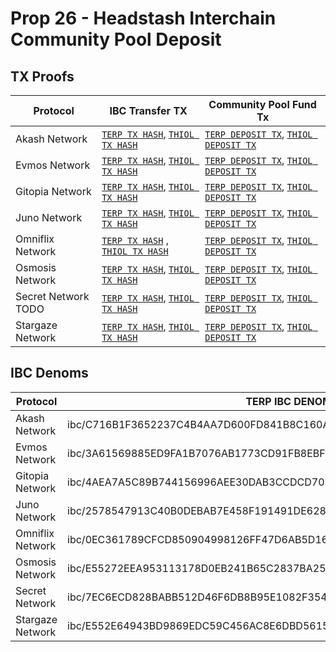 # Prop 26 - Headstash Interchain Community Pool Deposit

## TX Proofs
| Protocol                 | IBC Transfer TX                         | Community Pool Fund Tx                                       |
| -------------------- | ------------------------------| ------------------------------------------------- |
| Akash Network         |    [`TERP TX HASH`](https://ping.pub/terp/tx/C714CA26497ADA4E0A001BC6B01A9085BD06E0BB1530D53C691C63938F7D7CCE), [`THIOL TX HASH`](https://ping.pub/terp/tx/28C8BE5C155E56FE8A5033576A494F847CCF605A7AE8C6BA3866EDC29B2510DF)          |    [`TERP DEPOSIT TX`](https://www.mintscan.io/akash/tx/1CB1134797A1C3015839F775D13228716BD98638AAF54D97BF4480A31290F00C), [`THIOL DEPOSIT TX`](https://www.mintscan.io/akash/tx/72CCB99ABC82C35F19C958084B24F662EF188C5A94777DF27292B0B24B4B6003)               |
| Evmos Network   |       [`TERP TX HASH`](https://ping.pub/terp/tx/E697EA4E2359FA632701C27A045B13E082E789EE3E596774F2D8714093CBF251), [`THIOL TX HASH`](https://ping.pub/terp/tx/AE2725D3FA7FE56DDFEEE6096032E892D461ED7ABC27E2839739E291768960D4)           |     [`TERP DEPOSIT TX`](https://www.mintscan.io/evmos/tx/94A441B952FF39839C53EF28D3D4CE6D4A1918C9023C0804A68C1CF734AFB1F4?height=16775796), [`THIOL DEPOSIT TX`](https://www.mintscan.io/evmos/tx/5D093328E61D02F7B2527AE52D71AE912891B90535D96C888846E3FB5BB50F7A?height=16775796)                 |
| Gitopia Network    |    [`TERP TX HASH`](https://ping.pub/terp/tx/C68795AAF7F6AFC239D29A8EBA5A53829BB910053FF61E411EC2F505B7388A1B), [`THIOL TX HASH`](https://ping.pub/terp/tx/B8EB87E03406EABF2E00F850B0BC9D1F51EEB4D7427BECF90F21CC68566D9147)     | [`TERP DEPOSIT TX`](https://explorer.konsortech.xyz/gitopia/tx/797DB4458612EC04736FD827F26FCA56C45D0F8A839EF93B7BF8F6EE0CE4F09F), [`THIOL DEPOSIT TX`](https://explorer.konsortech.xyz/gitopia/tx/CDF69452BCA18DC4350FB8EF0AE0954BD58916D1D0924D7DD9418C1ECF4F79E2)    |
| Juno Network   |  [`TERP TX HASH`](https://ping.pub/terp/tx/B446A2AEB957A03E1C7BA6D4298069CF706D317CFAEB591569FEF18266EDD5CA), [`THIOL TX HASH`](https://ping.pub/terp/tx/0DBCE5FE2956EA0F29F630D85AC47859548594E6A3B1256165E2E4824579BC90)     |   [`TERP DEPOSIT TX`](), [`THIOL DEPOSIT TX`]()     |
| Omniflix Network  | [`TERP TX HASH`](https://ping.pub/terp/tx/10DF49E7CF997102CD9B2C4082EFEE86ABFFBD7A389B79DD7B8A3FE906A9AE51) , [`THIOL TX HASH`](https://ping.pub/terp/tx/B35711AD9797E4A836689EDE6A6BB16BAB675BFC203E1B9C3C53D9649AA87C81)|  [`TERP DEPOSIT TX`](https://www.mintscan.io/omniflix/tx/B35711AD9797E4A836689EDE6A6BB16BAB675BFC203E1B9C3C53D9649AA87C81), [`THIOL DEPOSIT TX`](https://www.mintscan.io/omniflix/tx/4B5A4A8E56EF15CEE1B2708DD5F736C128E6DF2E5DD186D3A90AAE2DF08DD80F?height=9126590)   |
| Osmosis Network    |    [`TERP TX HASH`](https://ping.pub/terp/tx/5020FA354CB13261743112762113E3C6D492E6AE04EBF569D7597823962786EF), [`THIOL TX HASH`](https://ping.pub/terp/tx/1E4BD147C71F9DCFC5175ABCF1D0FFFD30EC6CA771A6E32496BC0D54E763EDEC)     |  [`TERP DEPOSIT TX`](https://www.mintscan.io/osmosis/tx/2B2EFDE0E32DE0DAE1E8722BA9D2CB42715773DBDFDCF6EFFC10D53FCA880E39?height=12093787), [`THIOL DEPOSIT TX`](https://www.mintscan.io/osmosis/tx/441C24E0CF6E8A63170CE8F09B8A934471E088973B98AB03CC6C8583E31C4F36?height=12093787)   |
| Secret Network   TODO   |    [`TERP TX HASH`](https://ping.pub/terp/tx/2B7C8C45EDEE621398B3B8DC03230D3906D5B3C2AC3E3BA944DC42F18CF96B56), [`THIOL TX HASH`](https://ping.pub/terp/tx/441C24E0CF6E8A63170CE8F09B8A934471E088973B98AB03CC6C8583E31C4F36)     |   [`TERP DEPOSIT TX`](BDDB087FC1B5F10BDAADAC1BAA3083EBCF4BE40DECE0451AC760E92DFCA93D7D), [`THIOL DEPOSIT TX`](https://www.mintscan.io/secret/tx/57EFE9E3AE18085A18C6DA536133DA489241497B3C182FEE19BB2DC20C8EE96D?height=11965361)  |
| Stargaze Network     |    [`TERP TX HASH`](https://ping.pub/terp/tx/11BC62F313B7D033BE16D4F6D388B3322EB954D60D43BDF2B9CCEED4440E76EA), [`THIOL TX HASH`](https://ping.pub/terp/tx/7ACAA6D45E47CAAED4EDA3498A4CF8B3336E7EF88402A7CED735F4071717B2CE)     |  [`TERP DEPOSIT TX`](https://www.mintscan.io/stargaze/tx/F4A5C80F8132C2EFD7B3D65582B2C08100B4C07AD910A389DEE94F11E1AD5E77?height=10661394), [`THIOL DEPOSIT TX`](https://www.mintscan.io/stargaze/tx/EE71DBC09ECF826191E610DBFD5E2BC05F38E0918E702D33F99E57AAC296B855?height=10661357)   |

## IBC Denoms

| Protocol                 | TERP IBC DENOM                       | THIOL IBC DENOM                                    |
| -------------------- | ------------------------------| ------------------------------------------------- |
| Akash Network |ibc/C716B1F3652237C4B4AA7D600FD841B8C160AE10982D4BD8126125F54303DEA9 |ibc/518135424C702F65319C4A5DC1102D868BFDB62CEE78648E51B4712A3D4A7296 |
| Evmos Network |ibc/3A61569885ED9FA1B7076AB1773CD91FB8EBF88DDC20CF553543CACABBB3EF54 |ibc/9EF5C9E824DB3E21009D52B70EDA142B0679AA8D03584224C6E41CEE3D1DEA2F|
| Gitopia Network  |ibc/4AEA7A5C89B744156996AEE30DAB3CCDCD7039A5625D89C8B7178E6D4C068D57 |ibc/869FC01C559DDC2DC2CD241FBF99115CA60FE7AFC7C56EF0B382CA7B0E1CB5B1 |
| Juno Network  |ibc/2578547913C40B0DEBAB7E458F191491DE6288A01E1000E9BAE34103DEB189D3 |ibc/055F223602B754BF34FE269B729837A02BDF79E069F2387AEEA9CD28DE961BE7|
| Omniflix Network|ibc/0EC361789CFCD850904998126FF47D6AB5D16C3B1ADDFCB4C3C89B2BDBF0B4EE |ibc/159F6BA84F3EA775A015C81E8B0A7C66E38AAFF75F7407DC654F0C365CDF722E |
| Osmosis Network|ibc/E55272EEA953113178D0EB241B65C2837BA251F01E8DC13C4B8613BD2854C69F |ibc/9624E0ABDCA8AF05D05C5CB37326897E4379B030D172E53D5378325925A84D27 |
|  Secret Network |ibc/7EC6ECD828BABB512D46F6DB8B95E1082F3546EA83D7F10B66B56E6CC4A9BAFC |ibc/C7064921E583E2DE58BC62E95D7FF11997E9FC8460CF4DA00F925CED40621931 |
|  Stargaze Network |ibc/E552E64943BD9869EDC59C456AC8E6DBD56150EFE887E7EF0BC27DFBB78A4004 |ibc/A33D9BB00512256156879103BA1426EF39236C9CCB1415C5AD35B5B740D53E72 |
